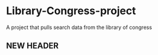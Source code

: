 # Library-Congress-project
A project that pulls search data from the library of congress

## NEW HEADER